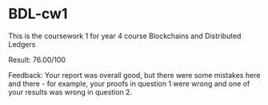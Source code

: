 # BDL-cw1
This is the coursework 1 for year 4 course Blockchains and Distributed Ledgers

Result: 76.00/100

Feedback: Your report was overall good, but there were some mistakes here and there - for example, your proofs in question 1 were wrong and one of your results was wrong in question 2.
